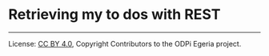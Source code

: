 <!-- SPDX-License-Identifier: CC-BY-4.0 -->
<!-- Copyright Contributors to the ODPi Egeria project. -->


# Retrieving my to dos with REST



----
License: [CC BY 4.0](https://creativecommons.org/licenses/by/4.0/),
Copyright Contributors to the ODPi Egeria project.